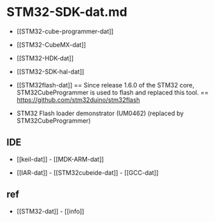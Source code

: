
# STM32-SDK-dat.md

- [[STM32-cube-programmer-dat]]

- [[STM32-CubeMX-dat]]

- [[STM32-HDK-dat]]

- [[STM32-SDK-hal-dat]]

- [[STM32flash-dat]] == Since release 1.6.0 of the STM32 core, STM32CubeProgrammer is used to flash and replaced this tool. == https://github.com/stm32duino/stm32flash

- STM32 Flash loader demonstrator (UM0462) (replaced by STM32CubeProgrammer)



## IDE 

- [[keil-dat]] - [[MDK-ARM-dat]]

- [[IAR-dat]] - [[STM32cubeide-dat]] - [[GCC-dat]]


## ref 

- [[STM32-dat]] - [[info]]